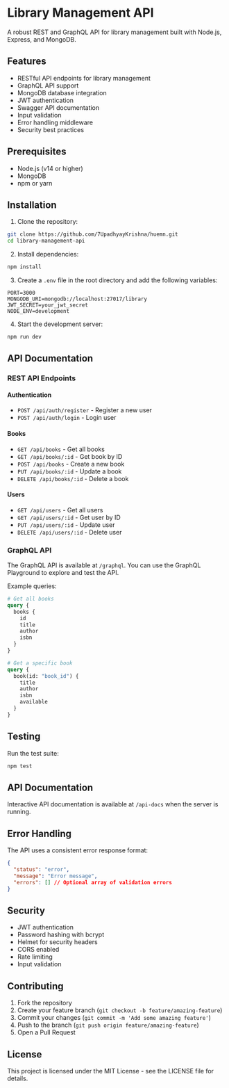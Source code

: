 # Library Management API

A robust REST and GraphQL API for library management built with Node.js, Express, and MongoDB.

## Features

- RESTful API endpoints for library management
- GraphQL API support
- MongoDB database integration
- JWT authentication
- Swagger API documentation
- Input validation
- Error handling middleware
- Security best practices

## Prerequisites

- Node.js (v14 or higher)
- MongoDB
- npm or yarn

## Installation

1. Clone the repository:
```bash
git clone https://github.com/7UpadhyayKrishna/huemn.git
cd library-management-api
```

2. Install dependencies:
```bash
npm install
```

3. Create a `.env` file in the root directory and add the following variables:
```env
PORT=3000
MONGODB_URI=mongodb://localhost:27017/library
JWT_SECRET=your_jwt_secret
NODE_ENV=development
```

4. Start the development server:
```bash
npm run dev
```

## API Documentation

### REST API Endpoints

#### Authentication
- `POST /api/auth/register` - Register a new user
- `POST /api/auth/login` - Login user

#### Books
- `GET /api/books` - Get all books
- `GET /api/books/:id` - Get book by ID
- `POST /api/books` - Create a new book
- `PUT /api/books/:id` - Update a book
- `DELETE /api/books/:id` - Delete a book

#### Users
- `GET /api/users` - Get all users
- `GET /api/users/:id` - Get user by ID
- `PUT /api/users/:id` - Update user
- `DELETE /api/users/:id` - Delete user

### GraphQL API

The GraphQL API is available at `/graphql`. You can use the GraphQL Playground to explore and test the API.

Example queries:

```graphql
# Get all books
query {
  books {
    id
    title
    author
    isbn
  }
}

# Get a specific book
query {
  book(id: "book_id") {
    title
    author
    isbn
    available
  }
}
```

## Testing

Run the test suite:
```bash
npm test
```

## API Documentation

Interactive API documentation is available at `/api-docs` when the server is running.

## Error Handling

The API uses a consistent error response format:

```json
{
  "status": "error",
  "message": "Error message",
  "errors": [] // Optional array of validation errors
}
```

## Security

- JWT authentication
- Password hashing with bcrypt
- Helmet for security headers
- CORS enabled
- Rate limiting
- Input validation

## Contributing

1. Fork the repository
2. Create your feature branch (`git checkout -b feature/amazing-feature`)
3. Commit your changes (`git commit -m 'Add some amazing feature'`)
4. Push to the branch (`git push origin feature/amazing-feature`)
5. Open a Pull Request

## License

This project is licensed under the MIT License - see the LICENSE file for details. 
